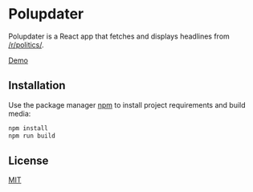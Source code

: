 # Polupdater

Polupdater is a React app that fetches and displays headlines from [/r/politics/](https://www.reddit.com/r/politics).

[Demo](https://polupdater.herokuapp.com/)

## Installation

Use the package manager [npm](https://www.npmjs.com/get-npm) to install project requirements and build media:

```bash
npm install
npm run build
```

## License
[MIT](https://choosealicense.com/licenses/mit/)